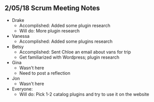 ## 2/05/18 Scrum Meeting Notes

* Drake
    * Accomplished: Added some plugin research
    * Will do: More plugin research
* Vanessa
    * Accomplished: Added some plugins research
* Betsy
    * Accomplished: Sent Chloe an email about vans for trip
    * Get familiarized with Wordpress; plugin research
* Gina
    * Wasn't here
    * Need to post a reflection
* Jon
    * Wasn't here
* Everyone: 
    * Will do: Pick 1-2 catalog plugins and try to use it on the website